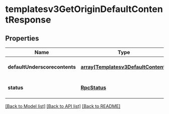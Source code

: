 # templatesv3GetOriginDefaultContentResponse

## Properties
Name | Type | Description | Notes
------------ | ------------- | ------------- | -------------
**defaultUnderscorecontents** | [**array[Templatesv3DefaultContent]**](Templatesv3DefaultContent.md) |  | [optional] [default to null]
**status** | [**RpcStatus**](RpcStatus.md) |  | [optional] [default to null]

[[Back to Model list]](../README.md#documentation-for-models) [[Back to API list]](../README.md#documentation-for-api-endpoints) [[Back to README]](../README.md)


